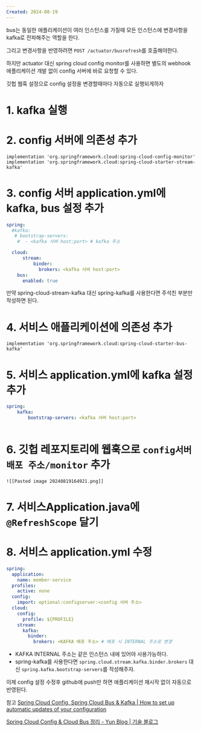 ```yaml
---
Created: 2024-08-19
---
```

bus는 동일한 애플리케이션이 여러 인스턴스를 가질때 모든 인스턴스에 변경사항을 kafka로 전파해주는 역할을 한다.

그리고 변경사항을 반영하려면 `POST /actuator/busrefresh`를 호출해야한다.

하지만 actuator 대신 spring cloud config monitor를 사용하면 별도의 webhook 애플리케이션 개발 없이 config 서버에 바로 요청할 수 있다.

깃헙 웹훅 설정으로 config 설정을 변경할때마다 자동으로 실행되게하자

# 1. kafka 실행
    
# 2. config 서버에 의존성 추가
    
```
implementation 'org.springframework.cloud:spring-cloud-config-monitor'
implementation 'org.springframework.cloud:spring-cloud-starter-stream-kafka'
```
    
# 3. config 서버 application.yml에 kafka, bus 설정 추가
    
```yaml
spring:
  #kafka:
   # bootstrap-servers:
	#  - <kafka 서버 host:port> # kafka 주소

  cloud:
	  stream:
		  binder:
			brokers: <kafka 서버 host:port>
	bus:
	  enabled: true
```
만약 spring-cloud-stream-kafka 대신 spring-kafka를 사용한다면 주석친 부분만 작성하면 된다.
    
# 4. 서비스 애플리케이션에 의존성 추가
    
```
implementation 'org.springframework.cloud:spring-cloud-starter-bus-kafka'
```
    
# 5. 서비스 application.yml에 kafka 설정 추가
    
```yaml
spring:
	kafka:
		bootstrap-servers: <kafka 서버 host:port>
	
```
    
# 6. 깃헙 레포지토리에 웹훅으로 `config서버 배포 주소/monitor` 추가
    ![[Pasted image 20240819164921.png]]

    
# 7. 서비스Application.java에 `@RefreshScope` 달기
    
# 8. 서비스 application.yml 수정
    
```yaml
spring:
  application:
	name: member-service
  profiles:
	active: none
  config:
	import: optional:configserver:<config 서버 주소>
  cloud:
	config:
	  profile: ${PROFILE}
	stream:
	  kafka:
		binder:
		  brokers: <KAFKA 배포 주소> # 배포 시 INTERNAL 주소로 변경
```
    
- KAFKA INTERNAL 주소는 같은 인스턴스 내에 있어야 사용가능하다.
- spring-kafka를 사용한다면 `spring.cloud.stream.kafka.binder.brokers` 대신 `spring.kafka.bootstrap-servers`를 작성해주자.

이제 config 설정 수정후 github에 push만 하면 애플리케이션 재시작 없이 자동으로 반영된다.

참고
[Spring Cloud Config, Spring Cloud Bus & Kafka | How to set up automatic updates of your configuration](https://dev.to/vrnsky/spring-cloud-config-spring-cloud-bus-kafka-how-to-set-up-automatic-updates-of-your-configuration-5d09)

[Spring Cloud Config & Cloud Bus 정리 - Yun Blog | 기술 블로그](https://cheese10yun.github.io/spring-config-client/#null)